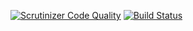 [![Scrutinizer Code Quality](https://scrutinizer-ci.com/g/grupocoqueiro/console/badges/quality-score.png?b=master)](https://scrutinizer-ci.com/g/grupocoqueiro/console/?branch=master)
[![Build Status](https://scrutinizer-ci.com/g/grupocoqueiro/console/badges/build.png?b=master)](https://scrutinizer-ci.com/g/grupocoqueiro/console/build-status/master)
